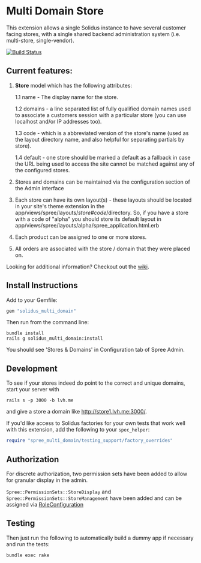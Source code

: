 Multi Domain Store
==================

This extension allows a single Solidus instance to have several customer facing
stores, with a single shared backend administration system (i.e. multi-store,
single-vendor).

[![Build Status](https://travis-ci.org/solidusio/solidus_multi_domain.svg?branch=master)](https://travis-ci.org/solidusio/solidus_multi_domain)

Current features:
------------------

1. **Store** model which has the following attributes:

    1.1 name - The display name for the store.

    1.2 domains - a line separated list of fully qualified domain names used to
    associate a customers session with a particular store (you can use
    localhost and/or IP addresses too).

    1.3 code - which is a abbreviated version of the store's name (used as the
    layout directory name, and also helpful for separating partials by store).

    1.4 default - one store should be marked a default as a fallback in case
    the URL being used to access the site cannot be matched against any of the
    configured stores.

2. Stores and domains can be maintained via the configuration section of the
   Admin interface

2. Each store can have its own layout(s) - these layouts should be located in
   your site's theme extension in the
   app/views/spree/layouts/_store#code_/directory. So, if you have a store
   with a code of "alpha" you should store its default layout in
   app/views/spree/layouts/alpha/spree_application.html.erb

3. Each product can be assigned to one or more stores.

4. All orders are associated with the store / domain that they were placed on.

Looking for additional information? Checkout out the [wiki](https://github.com/solidusio/solidus_multi_domain/wiki).

Install Instructions
--------------------

Add to your Gemfile:

```ruby
gem "solidus_multi_domain"
```

Then run from the command line:

```shell
bundle install
rails g solidus_multi_domain:install
```

You should see 'Stores & Domains' in Configuration tab of Spree Admin.

Development
-------

To see if your stores indeed do point to the correct and unique domains, start your server with
```shell
rails s -p 3000 -b lvh.me
```
and give a store a domain like http://store1.lvh.me:3000/.

If you'd like access to Solidus factories for your own tests that work well
with this extension, add the following to your `spec_helper`:
```ruby
require "spree_multi_domain/testing_support/factory_overrides"
```

Authorization
-------------

For discrete authorization, two permission sets have been added to allow for granular display in the admin.

`Spree::PermissionSets::StoreDisplay` and `Spree::PermissionSets::StoreManagement` have been added and can be assigned via [RoleConfiguration](http://docs.solidus.io/Spree/RoleConfiguration.html)


Testing
-------

Then just run the following to automatically build a dummy app if necessary and
run the tests:

```shell
bundle exec rake
```

